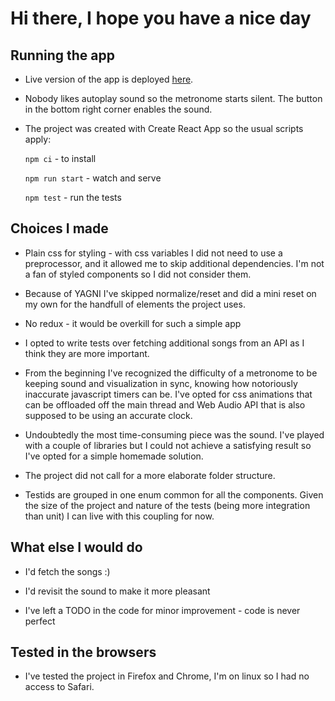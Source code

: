 # Hi there, I hope you have a nice day

## Running the app

- Live version of the app is deployed [here](https://hire-this-guy.netlify.app/).

- Nobody likes autoplay sound so the metronome starts silent. The button in the bottom right corner enables the sound.

- The project was created with Create React App so the usual scripts apply:

  `npm ci` - to install

  `npm run start` - watch and serve

  `npm test` - run the tests

## Choices I made

- Plain css for styling - with css variables I did not need to use a preprocessor, and it allowed me to skip additional dependencies. I'm not a fan of styled components so I did not consider them.

- Because of YAGNI I've skipped normalize/reset and did a mini reset on my own for the handfull of elements the project uses.

- No redux - it would be overkill for such a simple app

- I opted to write tests over fetching additional songs from an API as I think they are more important.

- From the beginning I've recognized the difficulty of a metronome to be keeping sound and visualization in sync, knowing how notoriously inaccurate javascript timers can be. I've opted for css animations that can be offloaded off the main thread and Web Audio API that is also supposed to be using an accurate clock.

- Undoubtedly the most time-consuming piece was the sound. I've played with a couple of libraries but I could not achieve a satisfying result so I've opted for a simple homemade solution.

- The project did not call for a more elaborate folder structure.

- Testids are grouped in one enum common for all the components. Given the size of the project and nature of the tests (being more integration than unit) I can live with this coupling for now.

## What else I would do

- I'd fetch the songs :)

- I'd revisit the sound to make it more pleasant

- I've left a TODO in the code for minor improvement - code is never perfect

## Tested in the browsers

- I've tested the project in Firefox and Chrome, I'm on linux so I had no access to Safari.
